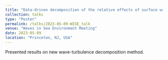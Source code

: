```yaml
---
title: "Data-driven decomposition of the relative effects of surface waves and turbulence on velocity measurements"
collection: talks
type: "Poster"
permalink: /talks/2023-05-09-WISE_talk
venue: "Waves in Sea Environment Meeting"
date: 2023-05-09
location: "Princeton, NJ, USA"
---
```


Presented results on new wave-turbulence decomposition method. 
